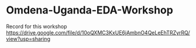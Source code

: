 # Omdena-Uganda-EDA-Workshop
Record for this workshop
https://drive.google.com/file/d/10oQXMC3KxUE6jAmbnO4QeLeEhTRZyrRQ/view?usp=sharing
